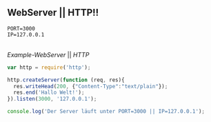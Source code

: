 ## WebServer || HTTP!!

`PORT=3000`<br>
`IP=127.0.0.1`
<br><br>

*Example-WebServer* || *HTTP*
```javascript
var http = require('http');

http.createServer(function (req, res){
  res.writeHead(200, {"Content-Type":"text/plain"});
  res.end('Hallo Welt!');
}).listen(3000, '127.0.0.1');

console.log('Der Server läuft unter PORT=3000 || IP=127.0.0.1');
```

